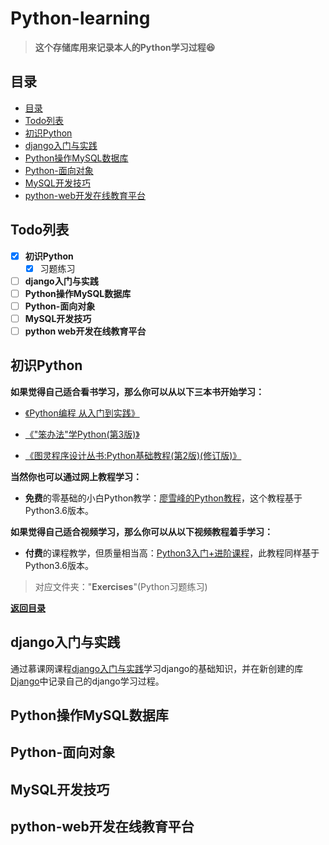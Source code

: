 ﻿# Python-learning

>**这个存储库用来记录本人的Python学习过程:satisfied:**

## 目录

* [目录](#目录)
* [Todo列表](#Todo列表)
* [初识Python](#初识Python)
* [django入门与实践](#django入门与实践)
* [Python操作MySQL数据库](#Python操作MySQL数据库)
* [Python-面向对象](#Python-面向对象)
* [MySQL开发技巧](#MySQL开发技巧)
* [python-web开发在线教育平台](#python-web开发在线教育平台)

## Todo列表

- [x] **初识Python**
  - [x] 习题练习
- [ ] **django入门与实践**
- [ ] **Python操作MySQL数据库**
- [ ] **Python-面向对象**
- [ ] **MySQL开发技巧**
- [ ] **python web开发在线教育平台**

## 初识Python

**如果觉得自己适合看书学习，那么你可以从以下三本书开始学习：**

- [《Python编程 从入门到实践》][1]

- [《"笨办法"学Python(第3版)》][2]

- [《图灵程序设计丛书:Python基础教程(第2版)(修订版)》 ][3]

**当然你也可以通过网上教程学习：**

- **免费**的零基础的小白Python教学：[廖雪峰的Python教程][4]，这个教程基于Python3.6版本。

**如果觉得自己适合视频学习，那么你可以从以下视频教程着手学习：**

- **付费**的课程教学，但质量相当高：[Python3入门+进阶课程][5]，此教程同样基于Python3.6版本。

>对应文件夹："**Exercises**"(Python习题练习)

**[返回目录](#目录)**


## django入门与实践

通过慕课网课程[django入门与实践][6]学习django的基础知识，并在新创建的库[Django][7]中记录自己的django学习过程。



## Python操作MySQL数据库



## Python-面向对象



## MySQL开发技巧



## python-web开发在线教育平台




  [1]: https://www.amazon.cn/%E5%9B%BE%E4%B9%A6/dp/B01ION3VWI/ref=sr_1_1?ie=UTF8&qid=1498793018&sr=8-1&keywords=python%20crash%20course
  [2]: https://www.amazon.cn/%E5%9B%BE%E4%B9%A6/dp/B00P6OJ0TC/ref=sr_1_1?ie=UTF8&qid=1498793029&sr=8-1&keywords=python%20%E7%AC%A8%E5%8A%9E%E6%B3%95
  [3]: https://www.amazon.cn/%E5%9B%BE%E7%81%B5%E7%A8%8B%E5%BA%8F%E8%AE%BE%E8%AE%A1%E4%B8%9B%E4%B9%A6-Python%E5%9F%BA%E7%A1%80%E6%95%99%E7%A8%8B-%E8%B5%AB%E7%89%B9%E5%85%B0/dp/B00KAFX65Q/ref=sr_1_1?ie=UTF8&qid=1508737548&sr=8-1&keywords=python%20novice
  [4]: https://www.liaoxuefeng.com/wiki/0014316089557264a6b348958f449949df42a6d3a2e542c000
  [5]: https://coding.imooc.com/class/136.html
  [6]: https://www.imooc.com/learn/790
  [7]: https://github.com/LeoAndAlicia/Django
